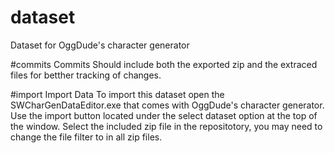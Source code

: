 # dataset
Dataset for OggDude's character generator

#commits
Commits
	Should include both the exported zip and the extraced files for betther tracking of changes.

#import
Import Data
	To import this dataset open the SWCharGenDataEditor.exe that comes with OggDude's character generator.
	Use the import button located under the select dataset option at the top of the window.
	Select the included zip file in the repositotory, you may need to change the file filter to in all zip files. 